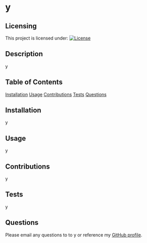 # y
## Licensing
This project is licensed under:
[![License](https://img.shields.io/badge/License-Apache%202.0-blue.svg)](https://opensource.org/licenses/Apache-2.0)

    
## Description 
y
    
## Table of Contents

[Installation](#installation)
[Usage](#usage)
[Contributions](#contributions)
[Tests](#tests)
[Questions](#questions)

## Installation
y

## Usage
y

## Contributions
y

## Tests
y

## Questions
Please email any questions to to y or reference my [GitHub profile](https://github.com/y). 
